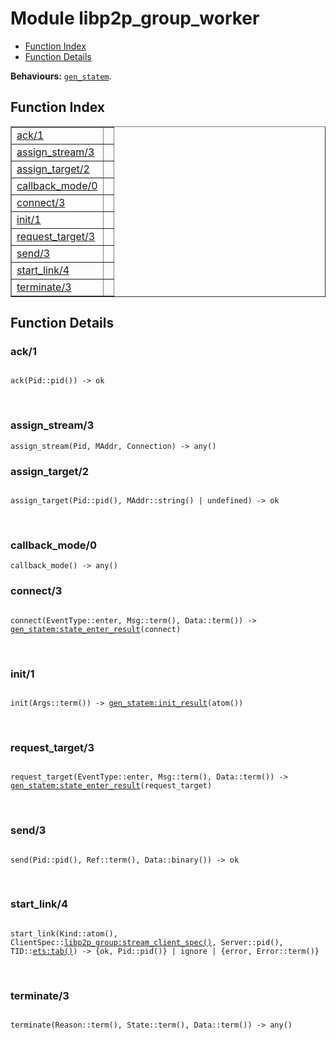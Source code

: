 

# Module libp2p_group_worker #
* [Function Index](#index)
* [Function Details](#functions)

__Behaviours:__ [`gen_statem`](gen_statem.md).

<a name="index"></a>

## Function Index ##


<table width="100%" border="1" cellspacing="0" cellpadding="2" summary="function index"><tr><td valign="top"><a href="#ack-1">ack/1</a></td><td></td></tr><tr><td valign="top"><a href="#assign_stream-3">assign_stream/3</a></td><td></td></tr><tr><td valign="top"><a href="#assign_target-2">assign_target/2</a></td><td></td></tr><tr><td valign="top"><a href="#callback_mode-0">callback_mode/0</a></td><td></td></tr><tr><td valign="top"><a href="#connect-3">connect/3</a></td><td></td></tr><tr><td valign="top"><a href="#init-1">init/1</a></td><td></td></tr><tr><td valign="top"><a href="#request_target-3">request_target/3</a></td><td></td></tr><tr><td valign="top"><a href="#send-3">send/3</a></td><td></td></tr><tr><td valign="top"><a href="#start_link-4">start_link/4</a></td><td></td></tr><tr><td valign="top"><a href="#terminate-3">terminate/3</a></td><td></td></tr></table>


<a name="functions"></a>

## Function Details ##

<a name="ack-1"></a>

### ack/1 ###

<pre><code>
ack(Pid::pid()) -&gt; ok
</code></pre>
<br />

<a name="assign_stream-3"></a>

### assign_stream/3 ###

`assign_stream(Pid, MAddr, Connection) -> any()`

<a name="assign_target-2"></a>

### assign_target/2 ###

<pre><code>
assign_target(Pid::pid(), MAddr::string() | undefined) -&gt; ok
</code></pre>
<br />

<a name="callback_mode-0"></a>

### callback_mode/0 ###

`callback_mode() -> any()`

<a name="connect-3"></a>

### connect/3 ###

<pre><code>
connect(EventType::enter, Msg::term(), Data::term()) -&gt; <a href="gen_statem.md#type-state_enter_result">gen_statem:state_enter_result</a>(connect)
</code></pre>
<br />

<a name="init-1"></a>

### init/1 ###

<pre><code>
init(Args::term()) -&gt; <a href="gen_statem.md#type-init_result">gen_statem:init_result</a>(atom())
</code></pre>
<br />

<a name="request_target-3"></a>

### request_target/3 ###

<pre><code>
request_target(EventType::enter, Msg::term(), Data::term()) -&gt; <a href="gen_statem.md#type-state_enter_result">gen_statem:state_enter_result</a>(request_target)
</code></pre>
<br />

<a name="send-3"></a>

### send/3 ###

<pre><code>
send(Pid::pid(), Ref::term(), Data::binary()) -&gt; ok
</code></pre>
<br />

<a name="start_link-4"></a>

### start_link/4 ###

<pre><code>
start_link(Kind::atom(), ClientSpec::<a href="libp2p_group.md#type-stream_client_spec">libp2p_group:stream_client_spec()</a>, Server::pid(), TID::<a href="ets.md#type-tab">ets:tab()</a>) -&gt; {ok, Pid::pid()} | ignore | {error, Error::term()}
</code></pre>
<br />

<a name="terminate-3"></a>

### terminate/3 ###

<pre><code>
terminate(Reason::term(), State::term(), Data::term()) -&gt; any()
</code></pre>
<br />

